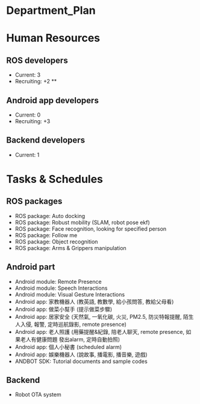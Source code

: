 # Department_Plan

# Human Resources
## ROS developers
* Current: 3
* Recruiting: +2
** 

## Android app developers
* Current: 0
* Recruiting: +3

## Backend developers
* Current: 1

# Tasks & Schedules
## ROS packages
* ROS package: Auto docking
* ROS package: Robust mobility (SLAM, robot pose ekf)
* ROS package: Face recognition, looking for specified person
* ROS package: Follow me
* ROS package: Object recognition
* ROS package: Arms & Grippers manipulation


## Android part
* Android module: Remote Presence
* Android module: Speech Interactions
* Android module: Visual Gesture Interactions
* Android app: 家教機器人 (教英語, 教數學, 給小孩問答, 教給父母看)
* Android app: 做菜小幫手 (提示做菜步驟)
* Android app: 居家安全 (天然氣, 一氧化碳, 火災, PM2.5, 防災特報提醒, 陌生人入侵, 報警, 定時巡航錄影, remote presence)
* Android app: 老人照護 (用藥提醒&紀錄, 陪老人聊天, remote presence, 如果老人有健康問題 發出alarm, 定時自動拍照)
* Android app: 個人小秘書 (scheduled alarm)
* Android app: 娛樂機器人 (說故事, 播電影, 播音樂, 遊戲)
* ANDBOT SDK: Tutorial documents and sample codes

## Backend
* Robot OTA system




